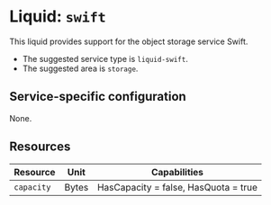 <!--
SPDX-FileCopyrightText: 2025 SAP SE or an SAP affiliate company

SPDX-License-Identifier: Apache-2.0
-->

# Liquid: `swift`

This liquid provides support for the object storage service Swift.

- The suggested service type is `liquid-swift`.
- The suggested area is `storage`.

## Service-specific configuration

None.

## Resources

| Resource | Unit | Capabilities |
| --- | --- | --- |
| `capacity` | Bytes | HasCapacity = false, HasQuota = true |
